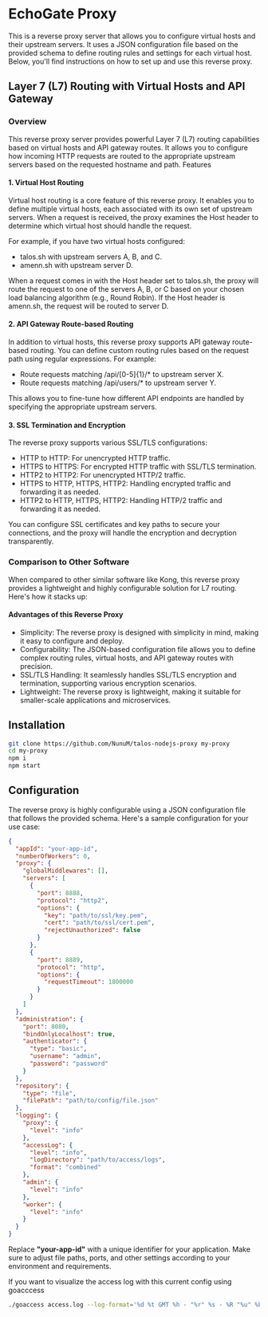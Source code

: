 # EchoGate Proxy

This is a reverse proxy server that allows you to configure virtual hosts and their upstream servers. It uses a JSON configuration file based on the provided schema to define routing rules and settings for each virtual host. Below, you'll find instructions on how to set up and use this reverse proxy.

## Layer 7 (L7) Routing with Virtual Hosts and API Gateway

### Overview

This reverse proxy server provides powerful Layer 7 (L7) routing capabilities based on virtual hosts and API gateway routes. It allows you to configure how incoming HTTP requests are routed to the appropriate upstream servers based on the requested hostname and path.
Features

#### 1. Virtual Host Routing

Virtual host routing is a core feature of this reverse proxy. It enables you to define multiple virtual hosts, each associated with its own set of upstream servers. When a request is received, the proxy examines the Host header to determine which virtual host should handle the request.

For example, if you have two virtual hosts configured:

* talos.sh with upstream servers A, B, and C.
* amenn.sh with upstream server D.

When a request comes in with the Host header set to talos.sh, the proxy will route the request to one of the servers A, B, or C based on your chosen load balancing algorithm (e.g., Round Robin). If the Host header is amenn.sh, the request will be routed to server D.

#### 2. API Gateway Route-based Routing

In addition to virtual hosts, this reverse proxy supports API gateway route-based routing. You can define custom routing rules based on the request path using regular expressions. For example:

* Route requests matching /api/[0-5]{1}/* to upstream server X.
* Route requests matching /api/users/* to upstream server Y.

This allows you to fine-tune how different API endpoints are handled by specifying the appropriate upstream servers.

#### 3. SSL Termination and Encryption

The reverse proxy supports various SSL/TLS configurations:

* HTTP to HTTP: For unencrypted HTTP traffic.
* HTTPS to HTTPS: For encrypted HTTP traffic with SSL/TLS termination.
* HTTP2 to HTTP2: For unencrypted HTTP/2 traffic.
* HTTPS to HTTP, HTTPS, HTTP2: Handling encrypted traffic and forwarding it as needed.
* HTTP2 to HTTP, HTTPS, HTTP2: Handling HTTP/2 traffic and forwarding it as needed.

You can configure SSL certificates and key paths to secure your connections, and the proxy will handle the encryption and decryption transparently.

### Comparison to Other Software

When compared to other similar software like Kong, this reverse proxy provides a lightweight and highly configurable solution for L7 routing. Here's how it stacks up:

#### Advantages of this Reverse Proxy

* Simplicity: The reverse proxy is designed with simplicity in mind, making it easy to configure and deploy.
* Configurability: The JSON-based configuration file allows you to define complex routing rules, virtual hosts, and API gateway routes with precision.
* SSL/TLS Handling: It seamlessly handles SSL/TLS encryption and termination, supporting various encryption scenarios.
* Lightweight: The reverse proxy is lightweight, making it suitable for smaller-scale applications and microservices.

## Installation

```bash
git clone https://github.com/NunuM/talos-nodejs-proxy my-proxy
cd my-proxy
npm i
npm start
```

## Configuration

The reverse proxy is highly configurable using a JSON configuration file that follows the provided schema. Here's a sample configuration for your use case:

````json
{
  "appId": "your-app-id",
  "numberOfWorkers": 0,
  "proxy": {
    "globalMiddlewares": [],
    "servers": [
      {
        "port": 8888,
        "protocol": "http2",
        "options": {
          "key": "path/to/ssl/key.pem",
          "cert": "path/to/ssl/cert.pem",
          "rejectUnauthorized": false
        }
      },
      {
        "port": 8889,
        "protocol": "http",
        "options": {
          "requestTimeout": 1800000
        }
      }
    ]
  },
  "administration": {
    "port": 8080,
    "bindOnlyLocalhost": true,
    "authenticator": {
      "type": "basic",
      "username": "admin",
      "password": "password"
    }
  },
  "repository": {
    "type": "file",
    "filePath": "path/to/config/file.json"
  },
  "logging": {
    "proxy": {
      "level": "info"
    },
    "accessLog": {
      "level": "info",
      "logDirectory": "path/to/access/logs",
      "format": "combined"
    },
    "admin": {
      "level": "info"
    },
    "worker": {
      "level": "info"
    }
  }
}

````

Replace **"your-app-id"** with a unique identifier for your application. Make sure to adjust file paths, ports, and other settings according to your environment and requirements.

If you want to visualize the access log with this current config using goacccess

```bash
./goaccess access.log --log-format='%d %t GMT %h - "%r" %s - %R "%u" %L %v' --date-format='%a, %d %b %Y' --time-format='%H:%M:%S'
```
